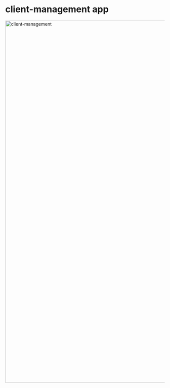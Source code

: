 # client-management app

<img width="1144" alt="client-management" src="https://user-images.githubusercontent.com/68183374/194713541-553f5130-8dd1-4cd1-b940-3b8871415284.png">
